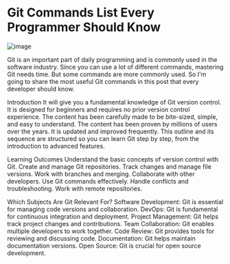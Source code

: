 # Git Commands List Every Programmer Should Know

![image](https://github.com/user-attachments/assets/eccee0aa-01b6-4cf1-a8b8-7bff107f8466)

Git is an important part of daily programming and is commonly used in the software industry. Since you can use a lot of different commands, mastering Git needs time. But some commands are more commonly used. So I'm going to share the most useful Git commands in this post that every developer should know.

Introduction
        It will give you a fundamental knowledge of Git version control.
        It is designed for beginners and requires no prior version control experience.
        The content has been carefully made to be bite-sized, simple, and easy to understand.
        The content has been proven by millions of users over the years. It is updated and improved frequently.
        This outline and its sequence are structured so you can learn Git step by step, from the introduction to advanced features.


Learning Outcomes
        Understand the basic concepts of version control with Git.
        Create and manage Git repositories.
        Track changes and manage file versions.
        Work with branches and merging.
        Collaborate with other developers.
        Use Git commands effectively.
        Handle conflicts and troubleshooting.
        Work with remote repositories.

Which Subjects Are Git Relevant For?
Software Development:
        Git is essential for managing code versions and collaboration.
        DevOps:
        Git is fundamental for continuous integration and deployment.
        Project Management:
        Git helps track project changes and contributions.
        Team Collaboration:
        Git enables multiple developers to work together.
        Code Review:
        Git provides tools for reviewing and discussing code.
        Documentation:
        Git helps maintain documentation versions.
        Open Source:
        Git is crucial for open source development.

